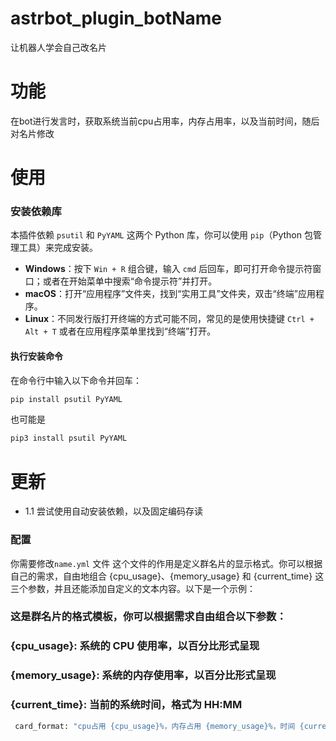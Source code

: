 # astrbot_plugin_botName

让机器人学会自己改名片

# 功能
在bot进行发言时，获取系统当前cpu占用率，内存占用率，以及当前时间，随后对名片修改
# 使用
###  安装依赖库

本插件依赖 `psutil` 和 `PyYAML` 这两个 Python 库，你可以使用 `pip`（Python 包管理工具）来完成安装。

- **Windows**：按下 `Win + R` 组合键，输入 `cmd` 后回车，即可打开命令提示符窗口；或者在开始菜单中搜索“命令提示符”并打开。
- **macOS**：打开“应用程序”文件夹，找到“实用工具”文件夹，双击“终端”应用程序。
- **Linux**：不同发行版打开终端的方式可能不同，常见的是使用快捷键 `Ctrl + Alt + T` 或者在应用程序菜单里找到“终端”打开。
####  执行安装命令

在命令行中输入以下命令并回车：

```bash
pip install psutil PyYAML
```
也可能是

```bash
pip3 install psutil PyYAML
```

# 更新
- 1.1 尝试使用自动安装依赖，以及固定编码存读
### 配置
你需要修改`name.yml` 文件
这个文件的作用是定义群名片的显示格式。你可以根据自己的需求，自由地组合 {cpu_usage}、{memory_usage} 和 {current_time} 这三个参数，并且还能添加自定义的文本内容。以下是一个示例：

### 这是群名片的格式模板，你可以根据需求自由组合以下参数：
### {cpu_usage}: 系统的 CPU 使用率，以百分比形式呈现
### {memory_usage}: 系统的内存使用率，以百分比形式呈现
### {current_time}: 当前的系统时间，格式为 HH:MM
```bash
 card_format: "cpu占用 {cpu_usage}%，内存占用 {memory_usage}%，时间 {current_time}" 
```

